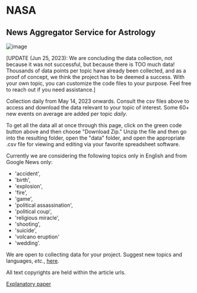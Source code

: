 # NASA
## News Aggregator Service for Astrology

![image](https://github.com/AyurAstro/nasa/assets/6325848/8c527830-4a65-491c-baac-607819e48fb0)




[UPDATE (Jun 25, 2023): We are concluding the data collection, not because it was not successful, but because there is TOO much data! Thousands of data points per topic have already been collected, and as a proof of concept, we think the project has to be deemed a success. With your own topic, you can customize the code files to your purpose. Feel free to reach out if you need assistance.]





Collection daily from May 14, 2023 onwards. Consult the csv files above to access and download the data relevant to your topic of interest. Some 60+ new events on average are added per topic *daily*.

To get all the data all at once through this page, click on the green code button above and then choose "Download Zip." Unzip the file and then go into the resulting folder, open the "data" folder, and open the appropriate .csv file for viewing and editing via your favorite spreadsheet software.

Currently we are considering the following topics only in English and from Google News only:
- 'accident',
- 'birth',
- 'explosion',
- 'fire',
- 'game',
- 'political assassination',
- 'political coup',
- 'religious miracle',
- 'shooting',
- 'suicide',
- 'volcano eruption'
- 'wedding'.

We are open to collecting data for your project. Suggest new topics and languages, *etc.*, [here](https://www.ayurastro.com/contact.html#/).

All text copyrights are held within the article urls.

[Explanatory paper](https://www.academia.edu/101995088/NEWS_AGGREGATOR_SERVICE_FOR_ASTROLOGY_NASA_A_FREE_RESEARCH_TOOL)
